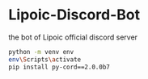 # Lipoic-Discord-Bot

the bot of Lipoic official discord server

```sh
python -m venv env
env\Scripts\activate
pip install py-cord==2.0.0b7
```